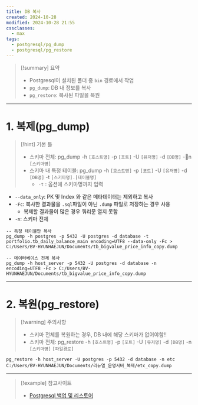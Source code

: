 ```yaml
---
title: DB 복사
created: 2024-10-28
modified: 2024-10-28 21:55
cssclasses:
  - max
tags:
  - postgresql/pg_dump
  - postgresql/pg_restore
---
```

> [!summary] 요약
> - Postgresql이 설치된 폴더 중 `bin` 경로에서 작업
> - `pg_dump`: DB 내 정보를 복사
> - `pg_restore`: 복사된 파일을 복원

---
# 1. 복제(pg_dump)
> [!hint] 기본 틀
> - 스키마 전체: pg_dump -h `[호스트명]` -p `[포트]` -U `[유저명]` -d `[DB명]` -n `[스키마명]`
> - 스키마 내 특정 테이블: pg_dump -h `[호스트명]` -p `[포트]` -U `[유저명]` -d `[DB명]` -t `[스키마명].[테이블명]`
> 	- `-t` : 옵션에 스키마명까지 입력
- `--data_only`: PK 및 Index 와 같은 메타데이터는 제외하고 복사
- `-Fc`: 복사한 결과물을 `.sql`파일이 아닌 `.dump` 파일로 저장하는 경우 사용
	- 복제할 결과물이 많은 경우 쿼리문 열지 못함
- `-n`: 스키마 전체
```linux
-- 특정 테이블만 복사
pg_dump -h postgres -p 5432 -U postgres -d database -t portfolio.tb_daily_balance_main encoding=UTF8 --data-only -Fc > C:/Users/BV-HYUNHAEJUN/Documents/tb_bigvalue_price_info_copy.dump

-- 데이터베이스 전체 복사
pg_dump -h host_server -p 5432 -U postgres -d database -n  encoding=UTF8 -Fc > C:/Users/BV-HYUNHAEJUN/Documents/tb_bigvalue_price_info_copy.dump
```
---
# 2. 복원(pg_restore)
> [!warning] 주의사항
> - 스키마 전체를 복원하는 경우, DB 내에 해당 스키마가 없어야함!!
> - 스키마 전체: pg_restore -h `[호스트명]` -p `[포트]` -U `[유저명]` -d `[DB명]` -n `[스키마명]` `[파일경로]`

```linux
pg_restore -h host_server -U postgres -p 5432 -d database -n etc C:/Users/BV-HYUNHAEJUN/Documents/리뉴얼_운영서버_복제/etc_copy.dump
```

---
>[!example] 참고사이트
>- [Postgresql 백업 및 리스토어](https://sehyeok.tistory.com/189)



